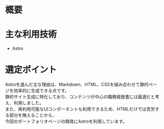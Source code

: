 # 概要

# 主な利用技術
- Astro

# 選定ポイント
Astroを選んだ主な理由は、Markdown、HTML、CSSを組み合わせて静的ページを効率的に生成できる点です。  
静的サイト生成に特化しており、コンテンツが中心の職務経歴書には最適だと考え、利用しました。  
また、再利用可能なUIコンポーネントも利用できるため、HTMLだけでは苦労する部分を賄えることから、  
今回のポートフォリオページの開発にAstroを利用しています。

